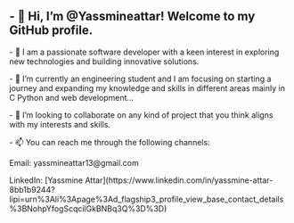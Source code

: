 <h2>- 👋 Hi, I’m @Yassmineattar! Welcome to my GitHub profile.</h2>
<p>- 👀 I am a passionate software developer with a keen interest in exploring new technologies and building innovative solutions.</p>
<p>- 🌱 I’m currently an engineering student and I am focusing on starting a journey and expanding my knowledge and skills in different areas mainly in C Python and web development...</p>
<p>- 💞️ I’m looking to collaborate on any kind of project that you think aligns with my interests and skills.</p>
<p>- 📫 You can reach me through the following channels:</p>

<p>Email: yassmineattar13@gmail.com</p>
<p>LinkedIn: [Yassmine Attar](https://www.linkedin.com/in/yassmine-attar-8bb1b9244?lipi=urn%3Ali%3Apage%3Ad_flagship3_profile_view_base_contact_details%3BNohpYfogScqcilGkBNBq3Q%3D%3D)</p>

<!---
Yassmineattar/Yassmineattar is a ✨ special ✨ repository because its `README.md` (this file) appears on your GitHub profile.
You can click the Preview link to take a look at your changes.
--->
